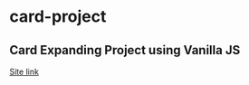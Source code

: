 # card-project
<h2>Card Expanding Project using Vanilla JS</h2>
<a href="https://siam786.github.io/card-project/">Site link</a>
